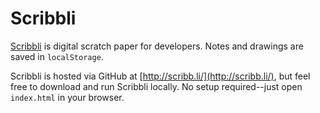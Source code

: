 # Scribbli

[Scribbli](http://scribb.li/) is digital scratch paper for developers. Notes and drawings are saved in `localStorage`.

Scribbli is hosted via GitHub at [http://scribb.li/](http://scribb.li/), but feel free to download and run Scribbli locally. No setup required--just open `index.html` in your browser.
